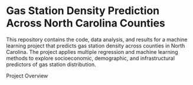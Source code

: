 # Gas Station Density Prediction Across North Carolina Counties

This repository contains the code, data analysis, and results for a machine learning project that predicts gas station density across counties in North Carolina. The project applies multiple regression and machine learning methods to explore socioeconomic, demographic, and infrastructural predictors of gas station distribution.

Project Overview
